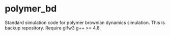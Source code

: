 # polymer_bd
Standard simulation code for polymer brownian dynamics simulation.
This is backup repository.
Require glfw3 g++ >= 4.8.